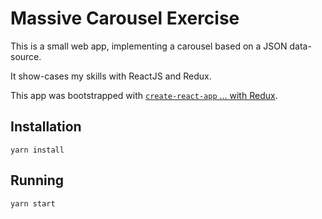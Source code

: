 # Massive Carousel Exercise

This is a small web app, implementing a carousel based on a JSON data-source.

It show-cases my skills with ReactJS and Redux.

This app was bootstrapped with [`create-react-app` ... with Redux](https://github.com/tstringer/create-react-app-with-redux).

## Installation

```
yarn install
```

## Running

```
yarn start
```
